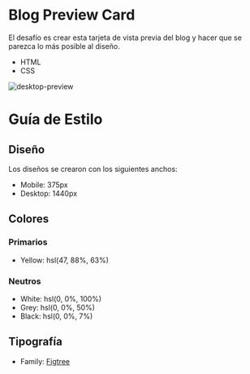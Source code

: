 # Blog Preview Card

El desafío es crear esta tarjeta de vista previa del blog y hacer que se parezca lo más posible al diseño.

- HTML
- CSS
 
![desktop-preview](https://github.com/Cheosphere/blog-preview-card-main/assets/112582420/3ae70700-02a8-416b-8282-0102876885e2)

# Guía de Estilo

## Diseño

Los diseños se crearon con los siguientes anchos:

- Mobile: 375px
- Desktop: 1440px

## Colores

### Primarios

- Yellow: hsl(47, 88%, 63%)

### Neutros

- White: hsl(0, 0%, 100%)
- Grey: hsl(0, 0%, 50%)
- Black: hsl(0, 0%, 7%)

## Tipografía

- Family: [Figtree](https://fonts.google.com/specimen/Figtree)
